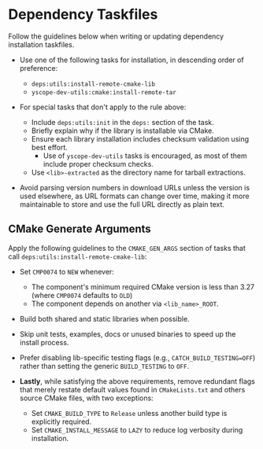 # Dependency Taskfiles

Follow the guidelines below when writing or updating dependency installation taskfiles.

- Use one of the following tasks for installation, in descending order of preference:
  - `deps:utils:install-remote-cmake-lib`
  - `yscope-dev-utils:cmake:install-remote-tar`

- For special tasks that don't apply to the rule above:
  - Include `deps:utils:init` in the `deps:` section of the task.
  - Briefly explain why if the library is installable via CMake.
  - Ensure each library installation includes checksum validation using best effort.
    - Use of `yscope-dev-utils` tasks is encouraged, as most of them include proper checksum checks.
  - Use `<lib>-extracted` as the directory name for tarball extractions.

- Avoid parsing version numbers in download URLs unless the version is used elsewhere, as URL
  formats can change over time, making it more maintainable to store and use the full URL directly
  as plain text.

## CMake Generate Arguments

Apply the following guidelines to the `CMAKE_GEN_ARGS` section of tasks that call
`deps:utils:install-remote-cmake-lib`:

- Set `CMP0074` to `NEW` whenever:
  - The component's minimum required CMake version is less than 3.27 (where `CMP0074` defaults to
    `OLD`)
  - The component depends on another via `<lib_name>_ROOT`.

- Build both shared and static libraries when possible.

- Skip unit tests, examples, docs or unused binaries to speed up the install process.

- Prefer disabling lib-specific testing flags (e.g., `CATCH_BUILD_TESTING=OFF`) rather than setting
  the generic `BUILD_TESTING` to `OFF`.

- **Lastly**, while satisfying the above requirements, remove redundant flags that merely restate
  default values found in `CMakeLists.txt` and others source CMake files, with two exceptions:
  - Set `CMAKE_BUILD_TYPE` to `Release` unless another build type is explicitly required.
  - Set `CMAKE_INSTALL_MESSAGE` to `LAZY` to reduce log verbosity during installation.
